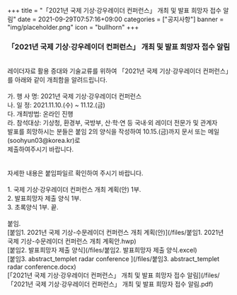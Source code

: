 +++
title = "「2021년 국제 기상·강우레이더 컨퍼런스」 개최 및 발표 희망자 접수 알림"
date = 2021-09-29T07:57:16+09:00
categories = ["공지사항"]
banner = "img/placeholder.png"
icon = "bullhorn"
+++
<!--more-->
### 「2021년 국제 기상·강우레이더 컨퍼런스」 개최 및 발표 희망자 접수 알림
<br>
레이더자료 활용 증대와 기술교류를 위하여 「2021년 국제 기상·강우레이더 컨퍼런스」를 아래와 같이 개최함을 알려드립니다. <br><br>
가. 행 사 명: 2021년 국제 기상·강우레이더 컨퍼런스<br>
나. 일 정: 2021.11.10.(수) ~ 11.12.(금)<br>
다. 개최방법: 온라인 진행<br>
라. 참석대상: 기상청, 환경부, 국방부, 산·학·연 등 국내·외 레이더 전문가 및 관계자<br>
발표를 희망하시는 분들은 붙임 2의 양식을 작성하여 10.15.(금)까지 문서 또는 메일(soohyun03@korea.kr)로 <br> 제출하여주시기 바랍니다.
<br><br><br>
자세한 내용은 붙임파일르 확인하여 주시기 바랍니다. <br><br>
1. 국제 기상·강우레이더 컨퍼런스 개최 계획(안) 1부.<br>
2. 발표희망자 제출 양식 1부.<br>
3. 초록양식 1부. 끝.<br>
<br>
붙임.<br>
[붙임1. 2021년 국제 기상-수문레이더 컨퍼런스 개최 계획(안)](/files/붙임1. 2021년 국제 기상-수문레이더 컨퍼런스 개최 계획안.hwp) <br>
[붙임2. 발표희망자  제출 양식](/files/붙임2. 발표희망자  제출 양식.excel) <br>
[붙임3. abstract_templet radar conference ](/files/붙임3. abstract_templet radar conference.docx)<br>
[「2021년 국제 기상·강우레이더 컨퍼런스」 개최 및 발표 희망자 접수 알림](/files/「2021년 국제 기상·강우레이더 컨퍼런스」 개최 및 발표 희망자 접수 알림.pdf)
